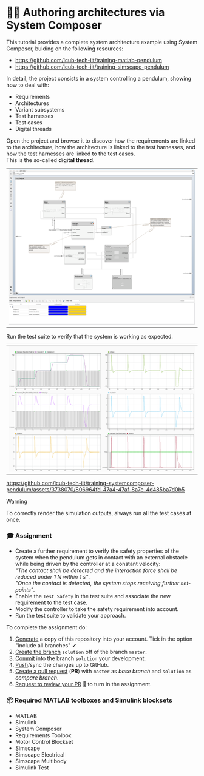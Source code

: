 👨‍🔬 Authoring architectures via System Composer
===============================================

This tutorial provides a complete system architecture example using System Composer, bulding on the following resources:
- https://github.com/icub-tech-iit/training-matlab-pendulum
- https://github.com/icub-tech-iit/training-simscape-pendulum

In detail, the project consists in a system controlling a pendulum, showing how to deal with:
- Requirements
- Architectures
- Variant subsystems
- Test harnesses
- Test cases
- Digital threads

Open the project and browse it to discover how the requirements are linked to the architecture,
how the architecture is linked to the test harnesses, and how the test harnesses are linked to the test cases. <br>
This is the so-called **digital thread**.

|                                |
| :----------------------------: |
| ![](./assets/architecture.png) |

Run the test suite to verify that the system is working as expected.

|                        |
| :--------------------: |
| ![](./assets/test.png) |

https://github.com/icub-tech-iit/training-systemcomposer-pendulum/assets/3738070/806964fd-47a4-47af-8a7e-4d485ba7d0b5

> [!warning]
> To correctly render the simulation outputs, always run all the test cases at once.

### 🎓 Assignment
- Create a further requirement to verify the safety properties of the system when the pendulum gets
  in contact with an external obstacle while being driven by the controller at a constant velocity: <br>
  _"The contact shall be detected and the interaction force shall be reduced under $`1`$ $`\text{N}`$ within $`1`$ $`\text{s}`$"_. <br>
  _"Once the contact is detected, the system stops receiving further set-points"_.
- Enable the `Test Safety` in the test suite and associate the new requirement to the test case.
- Modify the controller to take the safety requirement into account.
- Run the test suite to validate your approach.

To complete the assignment do:
1. [Generate][1] a copy of this repository into your account. Tick in the option "include all branches" ✔
2. [Create the branch][2] `solution` off of the branch `master`.
3. [Commit][3] into the branch `solution` your development.
4. [Push][4]/sync the changes up to GitHub.
5. [Create a pull request][5] (**PR**) with `master` as _base branch_ and `solution` as _compare branch_.
6. [Request to review your PR][6] 👋 to turn in the assignment.

[1]: https://github.com/icub-tech-iit/training-systemcomposer-pendulum/generate
[2]: https://help.github.com/articles/creating-and-deleting-branches-within-your-repository
[3]: https://git-scm.com/docs/git-commit
[4]: https://help.github.com/articles/pushing-to-a-remote
[5]: https://help.github.com/articles/creating-a-pull-request
[6]: https://help.github.com/articles/requesting-a-pull-request-review

### 📦 Required MATLAB toolboxes and Simulink blocksets

- MATLAB
- Simulink
- System Composer
- Requirements Toolbox
- Motor Control Blockset
- Simscape
- Simscape Electrical
- Simscape Multibody
- Simulink Test
